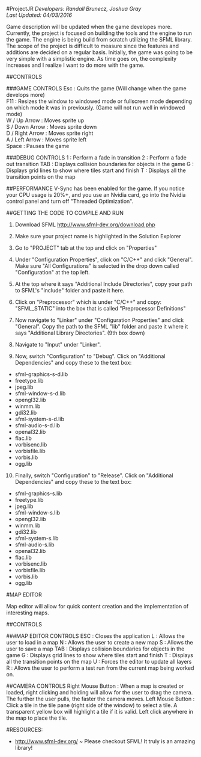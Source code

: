 #ProjectJR
*Developers:	Randall Brunecz, Joshua Gray*			
*Last Updated:	04/03/2016*		   								   

Game description will be updated when the game developes more. Currently, the project is focused on building the tools and the engine to run the game. The engine is being build from scratch utilizing the SFML library. The scope of the project is difficult to measure since the features and additions are decided on a regular basis. Initially, the game was going to be very simple with a simplistic engine. As time goes on, the complexity increases and I realize I want to do more with the game.

##CONTROLS

###GAME CONTROLS
Esc             : Quits the game (Will change when the game develops more)  
F11             : Resizes the window to windowed mode or fullscreen mode depending on which mode it was in previously. (Game will not run well in windowed mode)  
W / Up Arrow    : Moves sprite up  
S / Down Arrow  : Moves sprite down  
D / Right Arrow : Moves sprite right  
A / Left Arrow  : Moves sprite left  
Space           : Pauses the game  

###DEBUG CONTROLS
1  		: Perform a fade in transition
2  		: Perform a fade out transition
TAB		: Displays collision boundaries for objects in the game
G  		: Displays grid lines to show where tiles start and finish
T  		: Displays all the transition points on the map

##PERFORMANCE
V-Sync has been enabled for the game. If you notice your CPU usage is 20%+, and you use an Nvidia card, go into the Nvidia control panel and turn off "Threaded Optimization".

##GETTING THE CODE TO COMPILE AND RUN
1. Download SFML http://www.sfml-dev.org/download.php

2. Make sure your project name is highlighted in the Solution Explorer

3. Go to "PROJECT" tab at the top and click on "Properties"

4. Under "Configuration Properties", click on "C/C++" and click "General". Make sure "All Configurations" is selected in the drop down called "Configuration" at the top left.

5. At the top where it says "Additional Include Directories", copy your path to SFML's "include" folder and paste it here.

6. Click on "Preprocessor" which is under "C/C++" and copy: "SFML_STATIC" into the box that is called "Preprocessor Definitions"

7. Now navigate to "Linker" under "Configuration Properties" and click "General". Copy the path to the SFML "lib" folder and paste it where it says "Additional Library Directories". (9th box down)

8. Navigate to "Input" under "Linker".

9. Now, switch "Configuration" to "Debug". Click on "Additional Dependencies" and copy these to the text box:

- sfml-graphics-s-d.lib
- freetype.lib
- jpeg.lib
- sfml-window-s-d.lib
- opengl32.lib
- winmm.lib
- gdi32.lib
- sfml-system-s-d.lib
- sfml-audio-s-d.lib
- openal32.lib
- flac.lib
- vorbisenc.lib
- vorbisfile.lib
- vorbis.lib
- ogg.lib

10. Finally, switch "Configuration" to "Release". Click on "Additional Dependencies" and copy these to the text box:

- sfml-graphics-s.lib
- freetype.lib
- jpeg.lib
- sfml-window-s.lib
- opengl32.lib
- winmm.lib
- gdi32.lib
- sfml-system-s.lib
- sfml-audio-s.lib
- openal32.lib
- flac.lib
- vorbisenc.lib
- vorbisfile.lib
- vorbis.lib
- ogg.lib

#MAP EDITOR

Map editor will allow for quick content creation and the implementation of interesting maps.

##CONTROLS

###MAP EDITOR CONTROLS
ESC 		   : Closes the application
L  	  	   : Allows the user to load in a map
N  		   : Allows the user to create a new map
S  		   : Allows the user to save a map
TAB		   : Displays collision boundaries for objects in the game
G  		   : Displays grid lines to show where tiles start and finish
T  		   : Displays all the transition points on the map
U  		   : Forces the editor to update all layers
R		   : Allows the user to perform a test run from the current map being worked on.

##CAMERA CONTROLS
Right Mouse Button : When a map is created or loaded, right clicking and holding will allow for the user to drag the camera. The further the user pulls, the faster the camera moves.
Left Mouse Button  : Click a tile in the tile pane (right side of the window) to select a tile. A transparent yellow box will highlight a tile if it is valid. Left click anywhere in the map to place the tile.

#RESOURCES:
- http://www.sfml-dev.org/ ~ Please checkout SFML! It truly is an amazing library! 